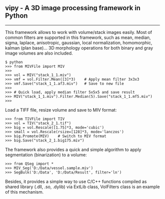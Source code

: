 ## vipy - A 3D image processing framework in Python
------------------------------------------------------

This framework allows to work with volume/stack images easily. Most of
common filters are supported in this framework, such as mean, median,
sigma, laplace, anisotropic, gaussian, local normalization, homomorphic,
kalman (plan base)... 3D morphology operations for both binary and gray
image volumes are also included.

	$ python
	>>> from MIVFile import MIV
	>>> 
	>>> vol = MIV("stack_1_1.miv")
	>>> vmf = vol.Filter.Mean([3]*3)	# Apply mean filter 3x3x3
	>>> vmf.Save("stack_1_1.af3.miv")	# Save to new file
	>>>
	>>> # Quick load, apply median filter 5x5x5 and save result
	>>> MIV("stack_1_1.miv").Filter.Median(5).Save("stack_1_1.mf5.miv")
	>>>

Load a TIFF file, resize volume and save to MIV format:

	>>> from TIVFile import TIV
	>>> vol = TIV("stack_2_1.tif")
	>>> big = vol.Rescale([1.75]*3, mode='cubic')
	>>> small = vol.Rescale(rsize=[128]*3, mode='lanczos')
	>>> big.Promote(MIV)	# Switch to MIV format
	>>> big.Save("stack_2_1.big175.miv")

The framework also provides a quick and simple algorithm to apply
segmentation (binarization) to a volume:

	>>> from QSeg import *
	>>> MIV_Seg('D:/Data/vessel.sample.miv')
	>>> SegBulk('D:/Data', 'D:/Data/Result', filter='ln')

Besides, it provides a simple way to use C/C++ functions compiled as
shared library (.dll, .so, .dylib) via ExtLib class, VolFilters class
is an example of this mechanism.

